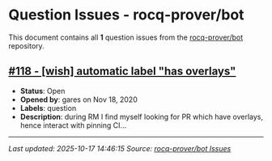# Question Issues - rocq-prover/bot

This document contains all **1** question issues from the [rocq-prover/bot](https://github.com/rocq-prover/bot/issues) repository.

## [#118 - [wish] automatic label "has overlays"](https://github.com/rocq-prover/bot/issues/118)

- **Status**: Open
- **Opened by**: gares on Nov 18, 2020
- **Labels**: question
- **Description**: during RM I find myself looking for PR which have overlays, hence interact with pinning CI...

---
*Last updated: 2025-10-17 14:46:15*
*Source: [rocq-prover/bot Issues](https://github.com/rocq-prover/bot/issues)*
